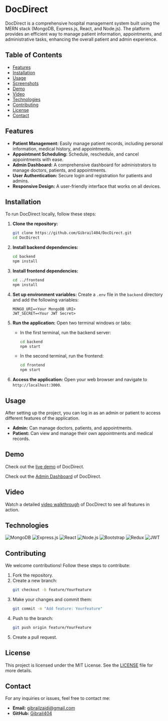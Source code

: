 # DocDirect

DocDirect is a comprehensive hospital management system built using the MERN stack (MongoDB, Express.js, React, and Node.js). The platform provides an efficient way to manage patient information, appointments, and administrative tasks, enhancing the overall patient and admin experience.

## Table of Contents

- [Features](#features)
- [Installation](#installation)
- [Usage](#usage)
- [Screenshots](#screenshots)
- [Demo](#demo)
- [Video](#video)
- [Technologies](#technologies)
- [Contributing](#contributing)
- [License](#license)
- [Contact](#contact)

## Features

- **Patient Management:** Easily manage patient records, including personal information, medical history, and appointments.
- **Appointment Scheduling:** Schedule, reschedule, and cancel appointments with ease.
- **Admin Dashboard:** A comprehensive dashboard for administrators to manage doctors, patients, and appointments.
- **User Authentication:** Secure login and registration for patients and admins.
- **Responsive Design:** A user-friendly interface that works on all devices.

## Installation

To run DocDirect locally, follow these steps:

1. **Clone the repository:**
   ```sh
   git clone https://github.com/Gibrail404/DocDirect.git
   cd DocDirect
   ```

2. **Install backend dependencies:**
   ```sh
   cd backend
   npm install
   ```

3. **Install frontend dependencies:**
   ```sh
   cd ../frontend
   npm install
   ```

4. **Set up environment variables:**
   Create a `.env` file in the `backend` directory and add the following variables:
   ```plaintext
   MONGO_URI=<Your MongoDB URI>
   JWT_SECRET=<Your JWT Secret>
   ```

5. **Run the application:**
   Open two terminal windows or tabs:
   - In the first terminal, run the backend server:
     ```sh
     cd backend
     npm start
     ```
   - In the second terminal, run the frontend:
     ```sh
     cd frontend
     npm start
     ```

6. **Access the application:**
   Open your web browser and navigate to `http://localhost:3000`.

## Usage

After setting up the project, you can log in as an admin or patient to access different features of the application.

- **Admin:** Can manage doctors, patients, and appointments.
- **Patient:** Can view and manage their own appointments and medical records.


## Demo

Check out the [live demo](https://docdirect.netlify.app/) of DocDirect.

Check out the [Admin Dashboard](https://docdirect-admin.netlify.app/login) of DocDirect.

## Video

Watch a detailed [video walkthrough](https://your-video-link.com) of DocDirect to see all features in action.

## Technologies

![MongoDB](https://img.shields.io/badge/MongoDB-4EA94B?style=for-the-badge&logo=mongodb&logoColor=white)
![Express.js](https://img.shields.io/badge/Express.js-000000?style=for-the-badge&logo=express&logoColor=white)
![React](https://img.shields.io/badge/React-20232A?style=for-the-badge&logo=react&logoColor=61DAFB)
![Node.js](https://img.shields.io/badge/Node.js-339933?style=for-the-badge&logo=nodedotjs&logoColor=white)
![Bootstrap](https://img.shields.io/badge/Bootstrap-563D7C?style=for-the-badge&logo=bootstrap&logoColor=white)
![Redux](https://img.shields.io/badge/Redux-764ABC?style=for-the-badge&logo=redux&logoColor=white)
![JWT](https://img.shields.io/badge/JWT-000000?style=for-the-badge&logo=jsonwebtokens&logoColor=white)

## Contributing

We welcome contributions! Follow these steps to contribute:

1. Fork the repository.
2. Create a new branch:
   ```sh
   git checkout -b feature/YourFeature
   ```
3. Make your changes and commit them:
   ```sh
   git commit -m "Add feature: YourFeature"
   ```
4. Push to the branch:
   ```sh
   git push origin feature/YourFeature
   ```
5. Create a pull request.

## License

This project is licensed under the MIT License. See the [LICENSE](LICENSE) file for more details.

## Contact

For any inquiries or issues, feel free to contact me:

- **Email:** gibrailzaidi@gmail.com
- **GitHub:** [Gibrail404](https://github.com/Gibrail404)


